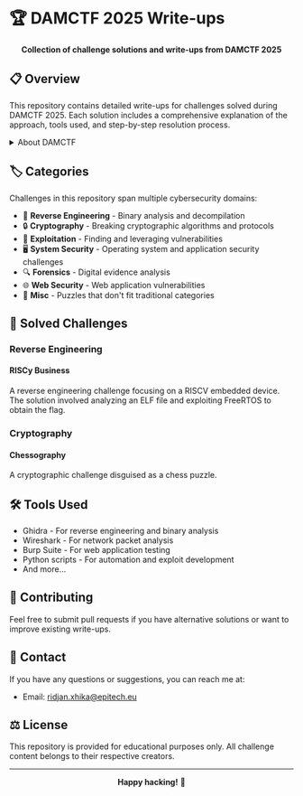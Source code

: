 # 🏆 DAMCTF 2025 Write-ups

<div align="center">
  
**Collection of challenge solutions and write-ups from DAMCTF 2025**

</div>

## 📋 Overview

This repository contains detailed write-ups for challenges solved during DAMCTF 2025. Each solution includes a comprehensive explanation of the approach, tools used, and step-by-step resolution process.

<details>
<summary>About DAMCTF</summary>
<br>
DAMCTF is an annual Capture The Flag competition featuring challenges across various cybersecurity domains. Participants solve puzzles and exploit vulnerabilities to discover hidden flags and earn points.
</details>

## 🏷️ Categories

Challenges in this repository span multiple cybersecurity domains:

- 🔄 **Reverse Engineering** - Binary analysis and decompilation
- 🔒 **Cryptography** - Breaking cryptographic algorithms and protocols
- 🐞 **Exploitation** - Finding and leveraging vulnerabilities
- 🖥️ **System Security** - Operating system and application security challenges
- 🔍 **Forensics** - Digital evidence analysis
- 🌐 **Web Security** - Web application vulnerabilities
- 🧠 **Misc** - Puzzles that don't fit traditional categories

## 🎯 Solved Challenges

### Reverse Engineering

#### RISCy Business
A reverse engineering challenge focusing on a RISCV embedded device. The solution involved analyzing an ELF file and exploiting FreeRTOS to obtain the flag.

### Cryptography

#### Chessography
A cryptographic challenge disguised as a chess puzzle.

## 🛠️ Tools Used

- Ghidra - For reverse engineering and binary analysis
- Wireshark - For network packet analysis
- Burp Suite - For web application testing
- Python scripts - For automation and exploit development
- And more...

## 🤝 Contributing

Feel free to submit pull requests if you have alternative solutions or want to improve existing write-ups.

## 📧 Contact

If you have any questions or suggestions, you can reach me at:

- Email: ridjan.xhika@epitech.eu

## ⚖️ License

This repository is provided for educational purposes only. All challenge content belongs to their respective creators.

---

<div align="center">
  
**Happy hacking!** 🚀

</div>
